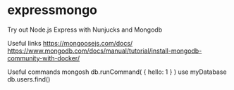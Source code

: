 # expressmongo
Try out Node.js Express with Nunjucks and Mongodb   

Useful links
https://mongoosejs.com/docs/
https://www.mongodb.com/docs/manual/tutorial/install-mongodb-community-with-docker/

Useful commands
mongosh
db.runCommand( { hello: 1 } )
use myDatabase
db.users.find()